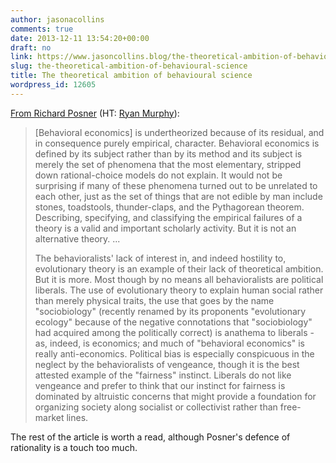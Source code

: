 ```yaml
---
author: jasonacollins
comments: true
date: 2013-12-11 13:54:20+00:00
draft: no
link: https://www.jasoncollins.blog/the-theoretical-ambition-of-behavioural-science/
slug: the-theoretical-ambition-of-behavioural-science
title: The theoretical ambition of behavioural science
wordpress_id: 12605
---
```


[From Richard Posner](https://www.aier.org/sites/default/files/publications/EEB200208_0.pdf) (HT: [Ryan Murphy](http://increasingmu.wordpress.com/)):


<blockquote>[Behavioral economics] is undertheorized because of its residual, and in consequence purely empirical, character. Behavioral economics is defined by its subject rather than by its method and its subject is merely the set of phenomena that the most elementary, stripped down rational-choice models do not explain. It would not be surprising if many of these phenomena turned out to be unrelated to each other, just as the set of things that are not edible by man include stones, toadstools, thunder-claps, and the Pythagorean theorem. Describing, specifying, and classifying the empirical failures of a theory is a valid and important scholarly activity. But it is not an alternative theory. ...

The behavioralists' lack of interest in, and indeed hostility to, evolutionary theory is an example of their lack of theoretical ambition. But it is more. Most though by no means all behavioralists are political liberals. The use of evolutionary theory to explain human social rather than merely physical traits, the use that goes by the name "sociobiology" (recently renamed by its proponents "evolutionary ecology" because of the negative connotations that "sociobiology" had acquired among the politically correct) is anathema to liberals - as, indeed, is economics; and much of "behavioral economics" is really anti-economics. Political bias is especially conspicuous in the neglect by the behavioralists of vengeance, though it is the best attested example of the "fairness" instinct. Liberals do not like vengeance and prefer to think that our instinct for fairness is dominated by altruistic concerns that might provide a foundation for organizing society along socialist or collectivist rather than free-market lines.</blockquote>


The rest of the article is worth a read, although Posner's defence of rationality is a touch too much.
